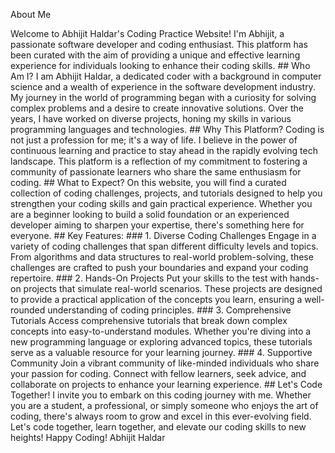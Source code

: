 About Me







Welcome to Abhijit Haldar's Coding Practice Website! I'm Abhijit, a passionate software developer and coding enthusiast. This platform has been curated with the aim of providing a unique and effective learning experience for individuals looking to enhance their coding skills. ## Who Am I? I am Abhijit Haldar, a dedicated coder with a background in computer science and a wealth of experience in the software development industry. My journey in the world of programming began with a curiosity for solving complex problems and a desire to create innovative solutions. Over the years, I have worked on diverse projects, honing my skills in various programming languages and technologies. ## Why This Platform? Coding is not just a profession for me; it's a way of life. I believe in the power of continuous learning and practice to stay ahead in the rapidly evolving tech landscape. This platform is a reflection of my commitment to fostering a community of passionate learners who share the same enthusiasm for coding. ## What to Expect? On this website, you will find a curated collection of coding challenges, projects, and tutorials designed to help you strengthen your coding skills and gain practical experience. Whether you are a beginner looking to build a solid foundation or an experienced developer aiming to sharpen your expertise, there's something here for everyone. ## Key Features: ### 1. Diverse Coding Challenges Engage in a variety of coding challenges that span different difficulty levels and topics. From algorithms and data structures to real-world problem-solving, these challenges are crafted to push your boundaries and expand your coding repertoire. ### 2. Hands-On Projects Put your skills to the test with hands-on projects that simulate real-world scenarios. These projects are designed to provide a practical application of the concepts you learn, ensuring a well-rounded understanding of coding principles. ### 3. Comprehensive Tutorials Access comprehensive tutorials that break down complex concepts into easy-to-understand modules. Whether you're diving into a new programming language or exploring advanced topics, these tutorials serve as a valuable resource for your learning journey. ### 4. Supportive Community Join a vibrant community of like-minded individuals who share your passion for coding. Connect with fellow learners, seek advice, and collaborate on projects to enhance your learning experience. ## Let's Code Together! I invite you to embark on this coding journey with me. Whether you are a student, a professional, or simply someone who enjoys the art of coding, there's always room to grow and excel in this ever-evolving field. Let's code together, learn together, and elevate our coding skills to new heights! Happy Coding! Abhijit Haldar
